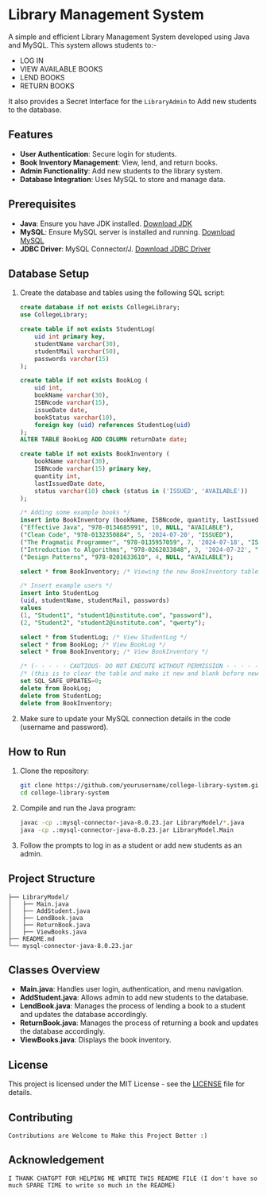 # Library Management System

A simple and efficient Library Management System developed using Java and MySQL. This system allows students to:- 
- LOG IN
- VIEW AVAILABLE BOOKS
- LEND BOOKS
- RETURN BOOKS

It also provides a Secret Interface for the ```LibraryAdmin``` to Add new students to the database.

## Features

- **User Authentication**: Secure login for students.
- **Book Inventory Management**: View, lend, and return books.
- **Admin Functionality**: Add new students to the library system.
- **Database Integration**: Uses MySQL to store and manage data.

## Prerequisites

- **Java**: Ensure you have JDK installed. [Download JDK](https://www.oracle.com/java/technologies/javase-downloads.html)
- **MySQL**: Ensure MySQL server is installed and running. [Download MySQL](https://dev.mysql.com/downloads/mysql/)
- **JDBC Driver**: MySQL Connector/J. [Download JDBC Driver](https://dev.mysql.com/downloads/connector/j/)

## Database Setup

1. Create the database and tables using the following SQL script:

    ```sql
    create database if not exists CollegeLibrary;
    use CollegeLibrary;

    create table if not exists StudentLog(
        uid int primary key,
        studentName varchar(30),
        studentMail varchar(50),
        passwords varchar(15)
    );

    create table if not exists BookLog (
        uid int,
        bookName varchar(30),
        ISBNcode varchar(15),
        issueDate date,
        bookStatus varchar(10),
        foreign key (uid) references StudentLog(uid)
    );
    ALTER TABLE BookLog ADD COLUMN returnDate date;

    create table if not exists BookInventory (
        bookName varchar(30),
        ISBNcode varchar(15) primary key,
        quantity int,
        lastIssuedDate date,
        status varchar(10) check (status in ('ISSUED', 'AVAILABLE'))
    );

    /* Adding some example books */
    insert into BookInventory (bookName, ISBNcode, quantity, lastIssuedDate, status) values
    ("Effective Java", "978-0134685991", 10, NULL, "AVAILABLE"),
    ("Clean Code", "978-0132350884", 5, '2024-07-20', "ISSUED"),
    ("The Pragmatic Programmer", "978-0135957059", 7, '2024-07-18', "ISSUED"),
    ("Introduction to Algorithms", "978-0262033848", 3, '2024-07-22', "ISSUED"),
    ("Design Patterns", "978-0201633610", 4, NULL, "AVAILABLE");

    select * from BookInventory; /* Viewing the new BookInventory table */

    /* Insert example users */
    insert into StudentLog
    (uid, studentName, studentMail, passwords)
    values
    (1, "Student1", "student1@institute.com", "password"),
    (2, "Student2", "student2@institute.com", "qwerty");

    select * from StudentLog; /* View StudentLog */
    select * from BookLog; /* View BookLog */	
    select * from BookInventory; /* View BookInventory */

    /* (- - - - - CAUTIOUS- DO NOT EXECUTE WITHOUT PERMISSION - - - - - -) */
    /* (this is to clear the table and make it new and blank before new use/demonstration) */
    set SQL_SAFE_UPDATES=0;
    delete from BookLog;
    delete from StudentLog;
    delete from BookInventory;
    ```

2. Make sure to update your MySQL connection details in the code (username and password).

## How to Run

1. Clone the repository:

    ```sh
    git clone https://github.com/yourusername/college-library-system.git
    cd college-library-system
    ```

2. Compile and run the Java program:

    ```sh
    javac -cp .:mysql-connector-java-8.0.23.jar LibraryModel/*.java
    java -cp .:mysql-connector-java-8.0.23.jar LibraryModel.Main
    ```

3. Follow the prompts to log in as a student or add new students as an admin.

## Project Structure

```
├── LibraryModel/
│   ├── Main.java
│   ├── AddStudent.java
│   ├── LendBook.java
│   ├── ReturnBook.java
│   ├── ViewBooks.java
├── README.md
└── mysql-connector-java-8.0.23.jar
```

## Classes Overview

- **Main.java**: Handles user login, authentication, and menu navigation.
- **AddStudent.java**: Allows admin to add new students to the database.
- **LendBook.java**: Manages the process of lending a book to a student and updates the database accordingly.
- **ReturnBook.java**: Manages the process of returning a book and updates the database accordingly.
- **ViewBooks.java**: Displays the book inventory.

## License

This project is licensed under the MIT License - see the [LICENSE](LICENSE) file for details.

## Contributing

```Contributions are Welcome to Make this Project Better :) ```

## Acknowledgement

```I THANK CHATGPT FOR HELPING ME WRITE THIS README FILE (I don't have so much SPARE TIME to write so much in the README)```

